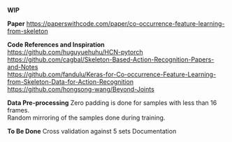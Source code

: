 
**WIP**
  
**Paper**
https://paperswithcode.com/paper/co-occurrence-feature-learning-from-skeleton  
  
**Code References and Inspiration**  
https://github.com/huguyuehuhu/HCN-pytorch  
https://github.com/cagbal/Skeleton-Based-Action-Recognition-Papers-and-Notes  
https://github.com/fandulu/Keras-for-Co-occurrence-Feature-Learning-from-Skeleton-Data-for-Action-Recognition  
https://github.com/hongsong-wang/Beyond-Joints  
  
**Data Pre-processing**
Zero padding is done for samples with less than 16 frames.  
Random mirroring of the samples done during training.
  
**To Be Done**
Cross validation against 5 sets
Documentation
